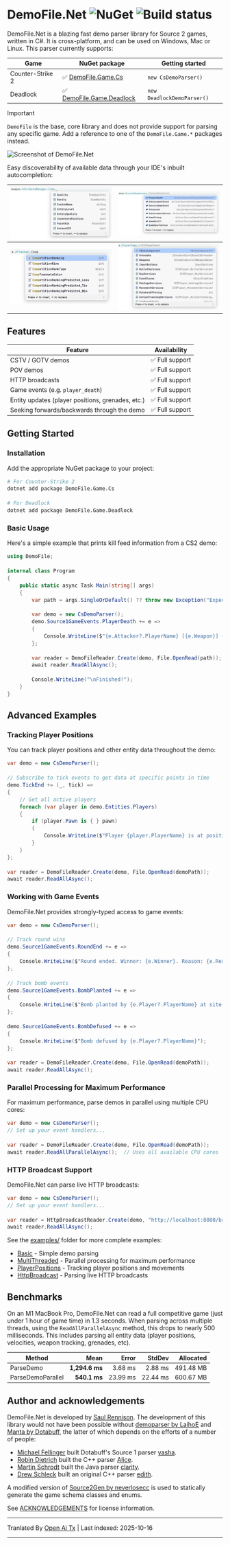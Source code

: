 # DemoFile.Net ![NuGet](https://img.shields.io/nuget/v/DemoFile) ![Build status](https://github.com/saul/demofile-net/actions/workflows/dotnet.yml/badge.svg)

DemoFile.Net is a blazing fast demo parser library for Source 2 games, written in C#. It is cross-platform, and can be
used on Windows, Mac or Linux. This parser currently supports:

| Game             | NuGet package                                                                     | Getting started            |
|------------------|-----------------------------------------------------------------------------------|----------------------------|
| Counter-Strike 2 | ✅ [DemoFile.Game.Cs](https://www.nuget.org/packages/DemoFile.Game.Cs)             | `new CsDemoParser()`       |
| Deadlock         | ✅ [DemoFile.Game.Deadlock](https://www.nuget.org/packages/DemoFile.Game.Deadlock) | `new DeadlockDemoParser()` |

> [!IMPORTANT]
> `DemoFile` is the base, core library and does not provide support for parsing any specific game.
> Add a reference to one of the `DemoFile.Game.*` packages instead.

![Screenshot of DemoFile.Net](https://raw.githubusercontent.com/saul/demofile-net/main/assets/screenshot-2x.png)

Easy discoverability of available data through your IDE's inbuilt autocompletion:

| ![](https://raw.githubusercontent.com/saul/demofile-net/main/assets/ide-1.png) | ![](https://raw.githubusercontent.com/saul/demofile-net/main/assets/ide-2.png) |
|-------------------------|-------------------------|
| ![](https://raw.githubusercontent.com/saul/demofile-net/main/assets/ide-3.png) | ![](https://raw.githubusercontent.com/saul/demofile-net/main/assets/ide-4.png) |

## Features

| Feature                                           | Availability   |
|---------------------------------------------------|----------------|
| CSTV / GOTV demos                                 | ✅ Full support |
| POV demos                                         | ✅ Full support |
| HTTP broadcasts                                   | ✅ Full support  |
| Game events (e.g. `player_death`)                 | ✅ Full support |
| Entity updates (player positions, grenades, etc.) | ✅ Full support |
| Seeking forwards/backwards through the demo       | ✅ Full support |

## Getting Started

### Installation

Add the appropriate NuGet package to your project:

```bash
# For Counter-Strike 2
dotnet add package DemoFile.Game.Cs

# For Deadlock
dotnet add package DemoFile.Game.Deadlock
```

### Basic Usage

Here's a simple example that prints kill feed information from a CS2 demo:

```c#
using DemoFile;

internal class Program
{
    public static async Task Main(string[] args)
    {
        var path = args.SingleOrDefault() ?? throw new Exception("Expected a single argument: <path to .dem>");

        var demo = new CsDemoParser();
        demo.Source1GameEvents.PlayerDeath += e =>
        {
            Console.WriteLine($"{e.Attacker?.PlayerName} [{e.Weapon}] {e.Player?.PlayerName}");
        };

        var reader = DemoFileReader.Create(demo, File.OpenRead(path));
        await reader.ReadAllAsync();

        Console.WriteLine("\nFinished!");
    }
}
```

## Advanced Examples

### Tracking Player Positions

You can track player positions and other entity data throughout the demo:

```c#
var demo = new CsDemoParser();

// Subscribe to tick events to get data at specific points in time
demo.TickEnd += (_, tick) =>
{
    // Get all active players
    foreach (var player in demo.Entities.Players)
    {
        if (player.Pawn is { } pawn)
        {
            Console.WriteLine($"Player {player.PlayerName} is at position {pawn.CBodyComponent?.Position}");
        }
    }
};

var reader = DemoFileReader.Create(demo, File.OpenRead(demoPath));
await reader.ReadAllAsync();
```

### Working with Game Events

DemoFile.Net provides strongly-typed access to game events:

```c#
var demo = new CsDemoParser();

// Track round wins
demo.Source1GameEvents.RoundEnd += e => 
{
    Console.WriteLine($"Round ended. Winner: {e.Winner}. Reason: {e.Reason}");
};

// Track bomb events
demo.Source1GameEvents.BombPlanted += e => 
{
    Console.WriteLine($"Bomb planted by {e.Player?.PlayerName} at site {e.Site}");
};

demo.Source1GameEvents.BombDefused += e => 
{
    Console.WriteLine($"Bomb defused by {e.Player?.PlayerName}");
};

var reader = DemoFileReader.Create(demo, File.OpenRead(demoPath));
await reader.ReadAllAsync();
```

### Parallel Processing for Maximum Performance

For maximum performance, parse demos in parallel using multiple CPU cores:

```c#
var demo = new CsDemoParser();
// Set up your event handlers...

var reader = DemoFileReader.Create(demo, File.OpenRead(demoPath));
await reader.ReadAllParallelAsync();  // Uses all available CPU cores
```

### HTTP Broadcast Support

DemoFile.Net can parse live HTTP broadcasts:

```c#
var demo = new CsDemoParser();
// Set up your event handlers...

var reader = HttpBroadcastReader.Create(demo, "http://localhost:8080/broadcast");
await reader.ReadAllAsync();
```
See the [examples/](https://github.com/saul/demofile-net/tree/main/examples) folder for more complete examples:

- [Basic](https://raw.githubusercontent.com/saul/demofile-net/main/./examples/DemoFile.Example.Basic/Program.cs) - Simple demo parsing
- [MultiThreaded](https://raw.githubusercontent.com/saul/demofile-net/main/./examples/DemoFile.Example.MultiThreaded/Program.cs) - Parallel processing for maximum performance
- [PlayerPositions](https://raw.githubusercontent.com/saul/demofile-net/main/./examples/DemoFile.Example.PlayerPositions/Program.cs) - Tracking player positions and movements
- [HttpBroadcast](https://raw.githubusercontent.com/saul/demofile-net/main/./examples/DemoFile.Example.HttpBroadcast/Program.cs) - Parsing live HTTP broadcasts

## Benchmarks

On an M1 MacBook Pro, DemoFile.Net can read a full competitive game (just under 1 hour of game time) in 1.3 seconds.
When parsing across multiple threads, using the `ReadAllParallelAsync` method, this drops to nearly 500 milliseconds.
This includes parsing all entity data (player positions, velocities, weapon tracking, grenades, etc).

| Method            |           Mean |    Error |   StdDev | Allocated |
|-------------------|---------------:|---------:|---------:|----------:|
| ParseDemo         | **1,294.6 ms** |  3.68 ms |  2.88 ms | 491.48 MB |
| ParseDemoParallel |   **540.1 ms** | 23.99 ms | 22.44 ms | 600.67 MB |

## Author and acknowledgements

DemoFile.Net is developed by [Saul Rennison](https://saul.re). The development of this library would not have been
possible without [demoparser by LaihoE](https://github.com/LaihoE/demoparser)
and [Manta by Dotabuff](https://raw.githubusercontent.com/dotabuff/manta/master/README.md), the latter of which depends
on the efforts of a number of people:

- [Michael Fellinger](https://github.com/manveru) built Dotabuff's Source 1
  parser [yasha](https://github.com/dotabuff/yasha).
- [Robin Dietrich](https://github.com/invokr) built the C++ parser [Alice](https://github.com/AliceStats/Alice).
- [Martin Schrodt](https://github.com/spheenik) built the Java parser [clarity](https://github.com/skadistats/clarity).
- [Drew Schleck](https://github.com/dschleck) built an original C++ parser [edith](https://github.com/dschleck/edith).

A modified version of [Source2Gen by neverlosecc](https://github.com/neverlosecc/source2gen) is used to statically
generate the game schema classes and enums.

See [ACKNOWLEDGEMENTS](./ACKNOWLEDGEMENTS) for license information.




---


Tranlated By [Open Ai Tx](https://github.com/OpenAiTx/OpenAiTx) | Last indexed: 2025-10-16


---